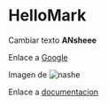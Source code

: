 # HelloMark

Cambiar texto
**ANsheee**

Enlace a [Google](https://www.google.com/)

Imagen de ![nashe](https://1.bp.blogspot.com/-rgm8pHvQUps/V8R_6c75FUI/AAAAAAAACRo/O0TPA4bRsYcNtP5OacBWfNHdIgomtNkhQCLcB/s1600/lanzamiento%2Benanos.jpg)

Enlace a [documentacion](nashe.txt)